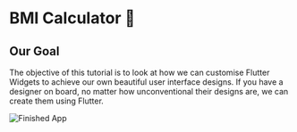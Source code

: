 # BMI Calculator 💪

## Our Goal

The objective of this tutorial is to look at how we can customise Flutter Widgets to achieve our own beautiful user interface designs. If you have a designer on board, no matter how unconventional their designs are, we can create them using Flutter.

![Finished App](https://github.com/mostafa6266/resources/blob/master/Images/bmi-calc-demo.gif)
